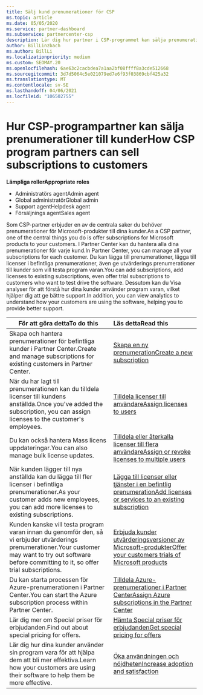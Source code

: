 ```yaml
---
title: Sälj kund prenumerationer för CSP
ms.topic: article
ms.date: 05/05/2020
ms.service: partner-dashboard
ms.subservice: partnercenter-csp
description: Lär dig hur partner i CSP-programmet kan sälja prenumerationer till kunder och hantera dem via partner Center.
author: BillLinzbach
ms.author: BillLi
ms.localizationpriority: medium
ms.custom: SEOMAY.20
ms.openlocfilehash: 6ae63c2cacbdea7a1aa2bf08ffff8a3cde512668
ms.sourcegitcommit: 3d7d5064c5e021079ed7e6f93f03869cbf425a32
ms.translationtype: MT
ms.contentlocale: sv-SE
ms.lasthandoff: 04/06/2021
ms.locfileid: "106502755"
---
```

# <a name="how-csp-program-partners-can-sell-subscriptions-to-customers"></a><span data-ttu-id="6a372-103">Hur CSP-programpartner kan sälja prenumerationer till kunder</span><span class="sxs-lookup"><span data-stu-id="6a372-103">How CSP program partners can sell subscriptions to customers</span></span>

<span data-ttu-id="6a372-104">**Lämpliga roller**</span><span class="sxs-lookup"><span data-stu-id="6a372-104">**Appropriate roles**</span></span>

- <span data-ttu-id="6a372-105">Administratörs agent</span><span class="sxs-lookup"><span data-stu-id="6a372-105">Admin agent</span></span>
- <span data-ttu-id="6a372-106">Global administratör</span><span class="sxs-lookup"><span data-stu-id="6a372-106">Global admin</span></span>
- <span data-ttu-id="6a372-107">Support agent</span><span class="sxs-lookup"><span data-stu-id="6a372-107">Helpdesk agent</span></span>
- <span data-ttu-id="6a372-108">Försäljnings agent</span><span class="sxs-lookup"><span data-stu-id="6a372-108">Sales agent</span></span>

<span data-ttu-id="6a372-109">Som CSP-partner erbjuder en av de centrala saker du behöver prenumerationer för Microsoft-produkter till dina kunder.</span><span class="sxs-lookup"><span data-stu-id="6a372-109">As a CSP partner, one of the central things you do is offer subscriptions for Microsoft products to your customers.</span></span> <span data-ttu-id="6a372-110">I Partner Center kan du hantera alla dina prenumerationer för varje kund.</span><span class="sxs-lookup"><span data-stu-id="6a372-110">In Partner Center, you can manage all your subscriptions for each customer.</span></span> <span data-ttu-id="6a372-111">Du kan lägga till prenumerationer, lägga till licenser i befintliga prenumerationer, även ge utvärderings prenumerationer till kunder som vill testa program varan.</span><span class="sxs-lookup"><span data-stu-id="6a372-111">You can add subscriptions, add licenses to existing subscriptions, even offer trial subscriptions to customers who want to test drive the software.</span></span> <span data-ttu-id="6a372-112">Dessutom kan du Visa analyser för att förstå hur dina kunder använder program varan, vilket hjälper dig att ge bättre support.</span><span class="sxs-lookup"><span data-stu-id="6a372-112">In addition, you can view analytics to understand how your customers are using the software, helping you to provide better support.</span></span>

|<span data-ttu-id="6a372-113">**För att göra detta**</span><span class="sxs-lookup"><span data-stu-id="6a372-113">**To do this**</span></span>   |<span data-ttu-id="6a372-114">**Läs detta**</span><span class="sxs-lookup"><span data-stu-id="6a372-114">**Read this**</span></span>   |
|----------------------|:----------------------|
|<span data-ttu-id="6a372-115">Skapa och hantera prenumerationer för befintliga kunder i Partner Center.</span><span class="sxs-lookup"><span data-stu-id="6a372-115">Create and manage subscriptions for existing customers in Partner Center.</span></span>|[<span data-ttu-id="6a372-116">Skapa en ny prenumeration</span><span class="sxs-lookup"><span data-stu-id="6a372-116">Create a new subscription</span></span>](create-a-new-subscription.md)|
|<span data-ttu-id="6a372-117">När du har lagt till prenumerationen kan du tilldela licenser till kundens anställda.</span><span class="sxs-lookup"><span data-stu-id="6a372-117">Once you've added the subscription, you can assign licenses to the customer's employees.</span></span>  |[<span data-ttu-id="6a372-118">Tilldela licenser till användare</span><span class="sxs-lookup"><span data-stu-id="6a372-118">Assign licenses to users</span></span>](assign-licenses-to-users.md)|
|<span data-ttu-id="6a372-119">Du kan också hantera Mass licens uppdateringar.</span><span class="sxs-lookup"><span data-stu-id="6a372-119">You can also manage bulk license updates.</span></span>   |[<span data-ttu-id="6a372-120">Tilldela eller återkalla licenser till flera användare</span><span class="sxs-lookup"><span data-stu-id="6a372-120">Assign or revoke licenses to multiple users</span></span>](bulk-license-provisioning-for-multiple-users.md)|
|<span data-ttu-id="6a372-121">När kunden lägger till nya anställda kan du lägga till fler licenser i befintliga prenumerationer.</span><span class="sxs-lookup"><span data-stu-id="6a372-121">As your customer adds new employees, you can add more licenses to existing subscriptions.</span></span>   |[<span data-ttu-id="6a372-122">Lägga till licenser eller tjänster i en befintlig prenumeration</span><span class="sxs-lookup"><span data-stu-id="6a372-122">Add licenses or services to an existing subscription</span></span>](add-licenses-or-services-to-an-existing-subscription.md)|
|<span data-ttu-id="6a372-123">Kunden kanske vill testa program varan innan du genomför den, så vi erbjuder utvärderings prenumerationer.</span><span class="sxs-lookup"><span data-stu-id="6a372-123">Your customer may want to try out software before committing to it, so offer trial subscriptions.</span></span>    |[<span data-ttu-id="6a372-124">Erbjuda kunder utvärderingsversioner av Microsoft-produkter</span><span class="sxs-lookup"><span data-stu-id="6a372-124">Offer your customers trials of Microsoft products</span></span>](offer-your-customers-trials-of-microsoft-products.md)|
|<span data-ttu-id="6a372-125">Du kan starta processen för Azure-prenumerationen i Partner Center.</span><span class="sxs-lookup"><span data-stu-id="6a372-125">You can start the Azure subscription process within Partner Center.</span></span>   |[<span data-ttu-id="6a372-126">Tilldela Azure-prenumerationer i Partner Center</span><span class="sxs-lookup"><span data-stu-id="6a372-126">Assign Azure subscriptions in the Partner Center</span></span>](assign-azure-subscriptions.md)|
|<span data-ttu-id="6a372-127">Lär dig mer om Special priser för erbjudanden.</span><span class="sxs-lookup"><span data-stu-id="6a372-127">Find out about special pricing for offers.</span></span>   |[<span data-ttu-id="6a372-128">Hämta Special priser för erbjudanden</span><span class="sxs-lookup"><span data-stu-id="6a372-128">Get special pricing for offers</span></span>](get-special-pricing-for-offers.md)|
|<span data-ttu-id="6a372-129">Lär dig hur dina kunder använder sin program vara för att hjälpa dem att bli mer effektiva.</span><span class="sxs-lookup"><span data-stu-id="6a372-129">Learn how your customers are using their software to help them be more effective.</span></span>   | [<span data-ttu-id="6a372-130">Öka användningen och nöjdheten</span><span class="sxs-lookup"><span data-stu-id="6a372-130">Increase adoption and satisfaction</span></span>](increasing-adoption-and-satisfaction.md)   |
